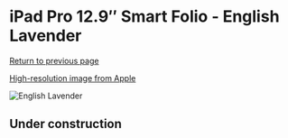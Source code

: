 # iPad Pro 12.9″ Smart Folio - English Lavender

[Return to previous page](/ipad_pro4)

[High-resolution image from Apple](https://store.storeimages.cdn-apple.com/8756/as-images.apple.com/is/MM6P3?wid=4500&hei=4500&fmt=png)

<div style="width: 512px"><img src="/almost_uncompressed/MM6P3.webp" alt="English Lavender"></div>

## Under construction
